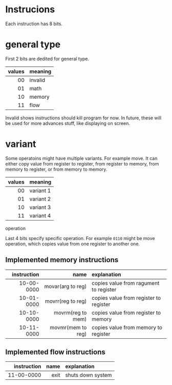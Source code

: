 # Instrucions

Each instruction has 8 bits.

# general type

First 2 bits are dedited for general type.

| values | meaning |
|-------:|:--------|
|     00 | invalid |
|     01 | math    |
|     10 | memory  |
|     11 | flow    |

Invalid shows instructions should kill program for now. In future, these will be used for more advances stuff, like displaying on screen.

# variant

Some operatoins might have multiple variants. For example move. It can either copy value from register to register, from register to memory, from memory to register, or from memory to memory.

| values | meaning   |
|-------:|:----------|
|     00 | variant 1 |
|     01 | variant 2 |
|     10 | variant 3 |
|     11 | variant 4 |


operation

Last 4 bits specify specific operation. For example `0110` might be move operation, which copies value from one register to another one.

## Implemented memory instructions
| instruction |            name | explanation                            |
|------------:|----------------:|:---------------------------------------|
|  10-00-0000 | movar(arg to reg) | copies value from ragument to register |
|  10-01-0000 | movrr(reg to reg) | copies value from register to register |
|  10-10-0000 | movrm(reg to mem) | copies value from register to memory   |
|  10-11-0000 | movmr(mem to reg) | copies value from memory to register   |

## Implemented flow instructions
| instruction | name | explanation       |
|------------:|-----:|:------------------|
|  11-00-0000 | exit | shuts down system |
